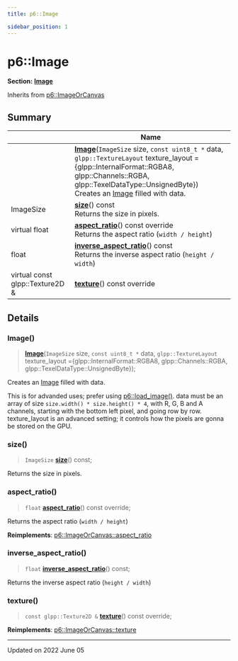 ```yaml
---
title: p6::Image

sidebar_position: 1
---
```


# p6::Image

**Section:** **[Image](/reference/image)**





Inherits from [p6::ImageOrCanvas](/reference/Types/image_or_canvas)



## Summary

|                | Name           |
| -------------- | -------------- |
| | **[Image](/reference/Types/image#image)**(`ImageSize` size, `const uint8_t *` data, `glpp::TextureLayout` texture_layout = {glpp::InternalFormat::RGBA8, glpp::Channels::RGBA, glpp::TexelDataType::UnsignedByte})<br/>Creates an [Image](/reference/Types/image) filled with data.  |
| ImageSize | **[size](/reference/Types/image#size)**() const<br/>Returns the size in pixels.  |
| virtual float | **[aspect_ratio](/reference/Types/image#aspect_ratio)**() const override<br/>Returns the aspect ratio (`width / height`)  |
| float | **[inverse_aspect_ratio](/reference/Types/image#inverse_aspect_ratio)**() const<br/>Returns the inverse aspect ratio (`height / width`)  |
| virtual const glpp::Texture2D & | **[texture](/reference/Types/image#texture)**() const override |
## Details


### Image()

> **[Image](/reference/Types/image#image)**(`ImageSize` size, `const uint8_t *` data, `glpp::TextureLayout` texture_layout ={glpp::InternalFormat::RGBA8, glpp::Channels::RGBA, glpp::TexelDataType::UnsignedByte});


Creates an [Image](/reference/Types/image) filled with data. 

This is for advanded uses; prefer using [p6::load_image()](/reference/image#load_image). data must be an array of size `size.width() * size.height() * 4`, with R, G, B and A channels, starting with the bottom left pixel, and going row by row. texture_layout is an advanced setting; it controls how the pixels are gonna be stored on the GPU. 


### size()

> `ImageSize` **[size](/reference/Types/image#size)**() const;


Returns the size in pixels. 

### aspect_ratio()

> `float` **[aspect_ratio](/reference/Types/image#aspect_ratio)**() const override;


Returns the aspect ratio (`width / height`) 

**Reimplements**: [p6::ImageOrCanvas::aspect_ratio](/reference/Types/image_or_canvas#aspect_ratio)


### inverse_aspect_ratio()

> `float` **[inverse_aspect_ratio](/reference/Types/image#inverse_aspect_ratio)**() const;


Returns the inverse aspect ratio (`height / width`) 

### texture()

> `const glpp::Texture2D &` **[texture](/reference/Types/image#texture)**() const override;



**Reimplements**: [p6::ImageOrCanvas::texture](/reference/Types/image_or_canvas#texture)


-------------------------------

Updated on 2022 June 05